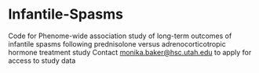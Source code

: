 # Infantile-Spasms

 Code for Phenome-wide association study of long-term outcomes of infantile spasms following prednisolone versus adrenocorticotropic hormone treatment study
 Contact monika.baker@hsc.utah.edu to apply for access to study data

